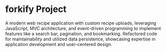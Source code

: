 # forkify Project

A modern web recipe application with custom recipe uploads, leveraging JavaScript, MVC architecture, and event-driven programming to implement features like a search bar, pagination, and bookmarking. Refactored code for maintainability and utilized data persistence, showcasing expertise in application development and user-centered design.
